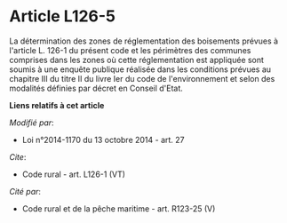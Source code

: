 # Article L126-5

La détermination des zones de réglementation des boisements prévues à l'article L. 126-1 du présent code et les périmètres
des communes comprises dans les zones où cette réglementation est appliquée sont soumis à une enquête publique réalisée dans
les conditions prévues au chapitre III du titre II du livre Ier du code de l'environnement et selon des modalités définies
par décret en Conseil d'Etat.

**Liens relatifs à cet article**

_Modifié par_:

  - Loi n°2014-1170 du 13 octobre 2014 - art. 27

_Cite_:

  - Code rural - art. L126-1 (VT)

_Cité par_:

  - Code rural et de la pêche maritime - art. R123-25 (V)
